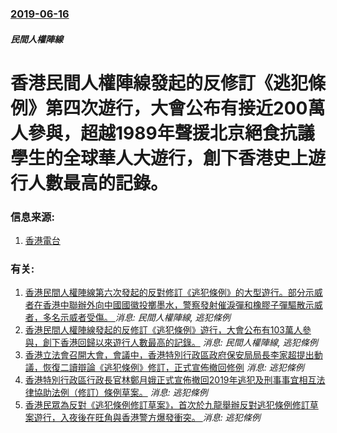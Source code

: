 ### [2019-06-16](/news/2019/06/16/index.md)

##### 民間人權陣線
# 香港民間人權陣線發起的反修訂《逃犯條例》第四次遊行，大會公布有接近200萬人參與，超越1989年聲援北京絕食抗議學生的全球華人大遊行，創下香港史上遊行人數最高的記錄。 




### 信息来源:

1. [香港電台](https://news.rthk.hk/rthk/ch/component/k2/1463259-20190616.htm)

### 有关:

1. [香港民間人權陣線第六次發起的反對修訂《逃犯條例》的大型遊行。部分示威者在香港中聯辦外向中國國徽投擲墨水，警察發射催淚彈和橡膠子彈驅散示威者，多名示威者受傷。 ](/zh/news/2019/07/21/香港民間人權陣線第六次發起的反對修訂-逃犯條例-的大型遊行-部分示威者在香港中聯辦外向中國國徽投擲墨水-警察發射催淚彈和.md) _消息: 民間人權陣線, 逃犯條例_
2. [香港民間人權陣線發起的反修訂《逃犯條例》遊行，大會公布有103萬人參與，創下香港回歸以來遊行人數最高的記錄。](/zh/news/2019/06/9/香港民間人權陣線發起的反修訂-逃犯條例-遊行-大會公布有103萬人參與-創下香港回歸以來遊行人數最高的記錄.md) _消息: 民間人權陣線, 逃犯條例_
3. [香港立法會召開大會，會議中，香港特別行政區政府保安局局長李家超提出動議，恢復二讀辯論《逃犯條例》修訂，正式宣佈撤回修例](/zh/news/2019/10/23/香港立法會召開大會-會議中-香港特別行政區政府保安局局長李家超提出動議-恢復二讀辯論-逃犯條例-修訂-正式宣佈撤回修例.md) _消息: 逃犯條例_
4. [香港特別行政區行政長官林鄭月娥正式宣佈撤回2019年逃犯及刑事事宜相互法律協助法例（修訂）條例草案。](/zh/news/2019/09/4/香港特別行政區行政長官林鄭月娥正式宣佈撤回2019年逃犯及刑事事宜相互法律協助法例-修訂-條例草案.md) _消息: 逃犯條例_
5. [香港民眾為反對《逃犯條例修訂草案》，首次於九龍舉辦反對逃犯條例修訂草案遊行，入夜後在旺角與香港警方爆發衝突。 ](/zh/news/2019/07/7/香港民眾為反對-逃犯條例修訂草案-首次於九龍舉辦反對逃犯條例修訂草案遊行-入夜後在旺角與香港警方爆發衝突.md) _消息: 逃犯條例_
